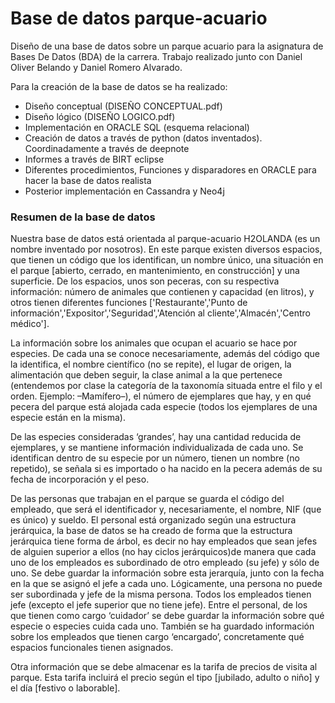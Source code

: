 # Base de datos parque-acuario
Diseño de una base de datos sobre un parque acuario para la asignatura de Bases De Datos (BDA) de la carrera. Trabajo realizado junto con Daniel Oliver Belando y Daniel Romero Alvarado.

Para la creación de la base de datos se ha realizado: 
- Diseño conceptual (DISEÑO CONCEPTUAL.pdf)
- Diseño lógico (DISEÑO LOGICO.pdf)
- Implementación en ORACLE SQL (esquema relacional)
- Creación de datos a través de python (datos inventados). Coordinadamente a través de deepnote
- Informes a través de BIRT eclipse
- Diferentes procedimientos, Funciones y disparadores en ORACLE para hacer la base de datos realista
- Posterior implementación en Cassandra y Neo4j

### Resumen de la base de datos
Nuestra base de datos está orientada al parque-acuario H2OLANDA (es un nombre inventado por nosotros). En este parque existen diversos espacios, que tienen un código que los identifican, un nombre único, una situación en el parque [abierto, cerrado, en mantenimiento, en construcción] y una superficie. De los espacios, unos son peceras, con su respectiva información: número de animales que contienen y capacidad (en litros), y otros tienen diferentes funciones ['Restaurante','Punto de información','Expositor','Seguridad','Atención al cliente','Almacén','Centro médico'].

La información sobre los animales que ocupan el acuario se hace por especies. De cada una se conoce necesariamente, además del código que la identifica, el nombre científico (no se repite), el lugar de origen, la alimentación que deben seguir,  la clase animal a la que pertenece (entendemos por clase la categoría de la taxonomía situada entre el filo y el orden. Ejemplo: –Mamífero–), el número de ejemplares que hay, y en qué pecera del parque está alojada cada especie (todos los ejemplares de una especie están en la misma).

De las especies consideradas ‘grandes’, hay una cantidad reducida de ejemplares, y se mantiene información individualizada de cada uno. Se identifican dentro de su especie por un número, tienen un nombre (no repetido), se señala si es importado o ha nacido en la pecera además de su fecha de incorporación y el peso.

De las personas que trabajan en el parque se guarda el código del empleado, que será el identificador y, necesariamente, el nombre, NIF (que es único) y sueldo. El personal está organizado según una estructura jerárquica, la base de datos se ha creado de forma que la estructura jerárquica tiene forma de árbol, es decir no hay empleados que sean jefes de alguien superior a ellos (no hay ciclos jerárquicos)de manera que cada uno de los empleados es subordinado de otro empleado (su jefe) y sólo de uno. Se debe guardar la información sobre esta jerarquía, junto con la fecha en la que se asignó el jefe a cada uno. Lógicamente, una persona no puede ser subordinada y jefe de la misma persona. Todos los empleados tienen jefe (excepto el jefe superior que no tiene jefe). Entre el personal, de los que tienen como cargo ‘cuidador’ se debe guardar la información sobre qué especie o especies cuida cada uno. También se ha guardado información sobre los empleados que tienen cargo ‘encargado’, concretamente qué espacios funcionales tienen asignados.

Otra información que se debe almacenar es la tarifa de precios de visita al parque. Esta tarifa incluirá el precio según el tipo [jubilado, adulto o niño] y el día [festivo o laborable].
